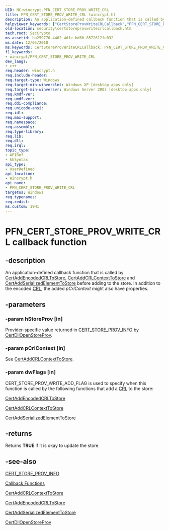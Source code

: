 ```yaml
---
UID: NC:wincrypt.PFN_CERT_STORE_PROV_WRITE_CRL
title: PFN_CERT_STORE_PROV_WRITE_CRL (wincrypt.h)
description: An application-defined callback function that is called by CertAddEncodedCRLToStore, CertAddCRLContextToStore and CertAddSerializedElementToStore before adding to the store.
helpviewer_keywords: ["CertStoreProvWriteCRLCallback","PFN_CERT_STORE_PROV_WRITE_CRL","PFN_CERT_STORE_PROV_WRITE_CRL callback","PFN_CERT_STORE_PROV_WRITE_CRL callback function [Security]","_crypto2_certstoreprovwritecrlcallback","security.certstoreprovwritecrlcallback","wincrypt/PFN_CERT_STORE_PROV_WRITE_CRL"]
old-location: security\certstoreprovwritecrlcallback.htm
tech.root: SecCrypto
ms.assetid: ba259770-4462-4d1e-bd60-8572612fe032
ms.date: 12/05/2018
ms.keywords: CertStoreProvWriteCRLCallback, PFN_CERT_STORE_PROV_WRITE_CRL, PFN_CERT_STORE_PROV_WRITE_CRL callback, PFN_CERT_STORE_PROV_WRITE_CRL callback function [Security], _crypto2_certstoreprovwritecrlcallback, security.certstoreprovwritecrlcallback, wincrypt/PFN_CERT_STORE_PROV_WRITE_CRL
f1_keywords:
- wincrypt/PFN_CERT_STORE_PROV_WRITE_CRL
dev_langs:
- c++
req.header: wincrypt.h
req.include-header: 
req.target-type: Windows
req.target-min-winverclnt: Windows XP [desktop apps only]
req.target-min-winversvr: Windows Server 2003 [desktop apps only]
req.kmdf-ver: 
req.umdf-ver: 
req.ddi-compliance: 
req.unicode-ansi: 
req.idl: 
req.max-support: 
req.namespace: 
req.assembly: 
req.type-library: 
req.lib: 
req.dll: 
req.irql: 
topic_type:
- APIRef
- kbSyntax
api_type:
- UserDefined
api_location:
- Wincrypt.h
api_name:
- PFN_CERT_STORE_PROV_WRITE_CRL
targetos: Windows
req.typenames: 
req.redist: 
ms.custom: 19H1
---
```


# PFN_CERT_STORE_PROV_WRITE_CRL callback function


## -description


An application-defined callback function that is called by 
<a href="https://docs.microsoft.com/windows/desktop/api/wincrypt/nf-wincrypt-certaddencodedcrltostore">CertAddEncodedCRLToStore</a>, 
<a href="https://docs.microsoft.com/windows/desktop/api/wincrypt/nf-wincrypt-certaddcrlcontexttostore">CertAddCRLContextToStore</a> and 
<a href="https://docs.microsoft.com/windows/desktop/api/wincrypt/nf-wincrypt-certaddserializedelementtostore">CertAddSerializedElementToStore</a> before adding to the store. In addition to the encoded <a href="https://docs.microsoft.com/windows/desktop/SecGloss/c-gly">CRL</a>, the added <i>pCrlContext</i> might also have properties.


## -parameters




### -param hStoreProv [in]

Provider-specific value returned in 
<a href="https://docs.microsoft.com/windows/desktop/api/wincrypt/ns-wincrypt-cert_store_prov_info">CERT_STORE_PROV_INFO</a> by 
<a href="https://docs.microsoft.com/windows/desktop/api/wincrypt/nc-wincrypt-pfn_cert_dll_open_store_prov_func">CertDllOpenStoreProv</a>.


### -param pCrlContext [in]

See 
<a href="https://docs.microsoft.com/windows/desktop/api/wincrypt/nf-wincrypt-certaddcrlcontexttostore">CertAddCRLContextToStore</a>.


### -param dwFlags [in]

CERT_STORE_PROV_WRITE_ADD_FLAG is used to specify when this function is called by the following functions that add a <a href="https://docs.microsoft.com/windows/desktop/SecGloss/c-gly">CRL</a> to the store: 





<a href="https://docs.microsoft.com/windows/desktop/api/wincrypt/nf-wincrypt-certaddencodedcrltostore">CertAddEncodedCRLToStore</a>



<a href="https://docs.microsoft.com/windows/desktop/api/wincrypt/nf-wincrypt-certaddcrlcontexttostore">CertAddCRLContextToStore</a>



<a href="https://docs.microsoft.com/windows/desktop/api/wincrypt/nf-wincrypt-certaddserializedelementtostore">CertAddSerializedElementToStore</a>



## -returns



Returns <b>TRUE</b> if it is okay to update the store.




## -see-also




<a href="https://docs.microsoft.com/windows/desktop/api/wincrypt/ns-wincrypt-cert_store_prov_info">CERT_STORE_PROV_INFO</a>



<a href="https://docs.microsoft.com/windows/desktop/SecCrypto/cryptography-functions">Callback Functions</a>



<a href="https://docs.microsoft.com/windows/desktop/api/wincrypt/nf-wincrypt-certaddcrlcontexttostore">CertAddCRLContextToStore</a>



<a href="https://docs.microsoft.com/windows/desktop/api/wincrypt/nf-wincrypt-certaddencodedcrltostore">CertAddEncodedCRLToStore</a>



<a href="https://docs.microsoft.com/windows/desktop/api/wincrypt/nf-wincrypt-certaddserializedelementtostore">CertAddSerializedElementToStore</a>



<a href="https://docs.microsoft.com/windows/desktop/api/wincrypt/nc-wincrypt-pfn_cert_dll_open_store_prov_func">CertDllOpenStoreProv</a>
 

 

